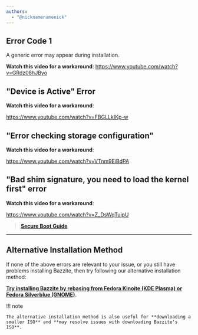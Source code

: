 ```yaml
---
authors:
  - "@nicknamenamenick"
---
```


<!-- ANCHOR: METADATA -->
<!--{"url_discourse": "https://universal-blue.discourse.group/docs?topic=2495", "fetched_at": "2024-09-03 16:43:22.238775+00:00"}-->
<!-- ANCHOR_END: METADATA -->

## Error Code 1

A generic error may appear during installation.

**Watch this video for a workaround**:
https://www.youtube.com/watch?v=GRdz08hJByo

## "Device is Active" Error

**Watch this video for a workaround**:

https://www.youtube.com/watch?v=FBGLLkIKp-w

## "Error checking storage configuration"

**Watch this video for a workaround**:

https://www.youtube.com/watch?v=VTnm9EiBdPA

## "Bad shim signature, you need to load the kernel first" error

**Watch this video for a workaround**:

https://www.youtube.com/watch?v=Z_DsWqTuipU

>[**Secure Boot Guide**](https://docs.bazzite.gg/General/Installation_Guide/secure_boot/)

<hr>

## Alternative Installation Method

If none of the above errors are relevant to your issue, or you still have problems installing Bazzite, then try following our alternative installation method:

[**Try installing Bazzite by rebasing from Fedora Kinoite (KDE Plasma) or Fedora Silverblue (GNOME)**](https://docs.bazzite.gg/General/Installation_Guide/alternate-install-guide).

!!! note

    The alternative installation method is also useful for **downloading a smaller ISO** and **may resolve issues with downloading Bazzite's ISO**.
